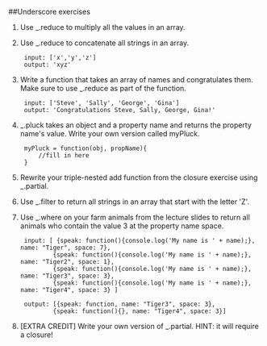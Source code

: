 ##Underscore exercises

1. Use _.reduce to multiply all the values in an array.

2. Use _.reduce to concatenate all strings in an array.
 
 		input: ['x','y','z']
 		output: 'xyz'


3. Write a function that takes an array of names and congratulates them. Make sure to use _.reduce as part of the function.
		
		input: ['Steve', 'Sally', 'George', 'Gina']
		output: 'Congratulations Steve, Sally, George, Gina!'

4. _.pluck takes an object and a property name and returns the property name's value. Write your own version called myPluck.
 
 		myPluck = function(obj, propName){
 			//fill in here
 		}  
 
5. Rewrite your triple-nested add function from the closure exercise using _.partial.

 
6. Use _.filter to return all strings in an array that start with the letter 'Z'.
 
7. Use _.where on your farm animals from the lecture slides to return all animals who contain the value 3 at the property name space.
 
 		input: [ {speak: function(){console.log('My name is ' + name);}, name: "Tiger", space: 7},  
 				{speak: function(){console.log('My name is ' + name);}, name: "Tiger2", space: 1},  
 				{speak: function(){console.log('My name is ' + name);}, name: "Tiger3", space: 3},  
 				{speak: function(){console.log('My name is ' + name);}, name: "Tiger4", space: 3} ]
 				
 		output: [{speak: function, name: "Tiger3", space: 3},  
 				{speak: function(){}, name: "Tiger4", space: 3}] 
 				
 				
8. [EXTRA CREDIT] Write your own version of _.partial. HINT: it will require a closure!
 				

 		
  
